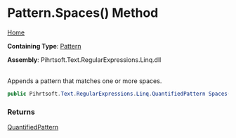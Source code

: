 # Pattern\.Spaces\(\) Method

[Home](../../../../../../README.md)

**Containing Type**: [Pattern](../README.md)

**Assembly**: Pihrtsoft\.Text\.RegularExpressions\.Linq\.dll

\
Appends a pattern that matches one or more spaces\.

```csharp
public Pihrtsoft.Text.RegularExpressions.Linq.QuantifiedPattern Spaces()
```

### Returns

[QuantifiedPattern](../../QuantifiedPattern/README.md)

